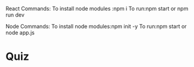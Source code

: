 React Commands:
To install node modules :npm i 
To run:npm start or npm run dev

Node Commands:
To install node modules:npm init -y
To run:npm start or node app.js

# Quiz
